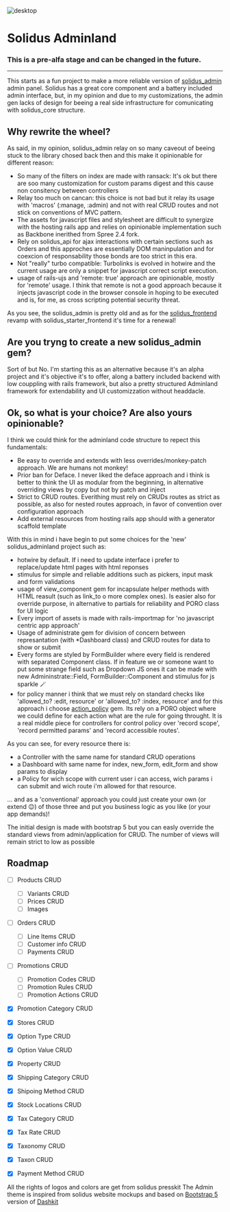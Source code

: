 ![desktop](https://i.imgur.com/bjML41c.png)

# Solidus Adminland

### This is a pre-alfa stage and can be changed in the future. 
---

This starts as a fun project to make a more reliable version of [solidus_admin](https://github.com/solidus/solidus) admin panel.
Solidus has a great core component and a battery included admin interface, but, in my opinion and due to my customizations, the admin gen lacks of design for beeing a real side infrastructure for comunicating with solidus_core structure.

## Why rewrite the wheel?

As said, in my opinion, solidus_admin relay on so many caveout of beeing stuck to the library chosed back then and this make it opinionable for different reason:
- So many of the filters on index are made with ransack: It's ok but there are soo many customization for custom params digest and this cause non consitency between controllers
- Relay too much on cancan: this choice is not bad but it relay its usage with 'macros' (:manage, :admin) and not with real CRUD routes and not stick on conventions of MVC pattern.
- The assets for javascript files and stylesheet are difficult to synergize with the hosting rails app and relies on opinionable implementation such as Backbone inerithed from Spree 2.4 fork.
- Rely on solidus_api for ajax interactions with certain sections such as Orders and this approches are essentially DOM maninpulation and for coexcion of responsability those bonds are too strict in this era.
- Not "really" turbo compatible: Turbolinks is evolved in hotwire and the current usage are only a snippet for javascript correct script execution.
- usage of rails-ujs and 'remote: true' approach are opinionable, mostly for 'remote' usage. I think that remote is not a good approach because it injects javascript code in the browser console in hoping to be executed and is, for me, as cross scripting potential security threat.

As you see, the solidus_admin is pretty old and as for the [solidus_frontend](https://github.com/solidus/solidus) revamp with solidus_starter_frontend it's time for a renewal!

## Are you tryng to create a new solidus_admin gem?

Sort of but No. I'm starting this as an alternative because it's an alpha project and it's objective it's to offer, along a battery included backend with low couppling with rails framework, but also a pretty structured Adminland framework for extendability and UI customizzation without headdacle.

## Ok, so what is your choice? Are also yours opinionable?

I think we could think for the adminland code structure to repect this fundamentals:
- Be easy to override and extends with less overrides/monkey-patch approach. We are humans not monkey!
- Prior ban for Deface. I never liked the deface approach and i think is better to think the UI as modular from the beginning, in alternative overriding views by copy but not by patch and inject
- Strict to CRUD routes. Everithing must rely on CRUDs routes as strict as possible, as also for nested routes approach, in favor of convention over configuration approach
- Add external resources from hosting rails app should with a generator scaffold template

With this in mind i have begin to put some choices for the 'new' solidus_adminland project such as:
- hotwire by default. If i need to update interface i prefer to replace/update html pages with html reponses
- stimulus for simple and reliable additions such as pickers, input mask and form validations
- usage of view_component gem for incapsulate helper methods with HTML reasult (such as link_to o more complex ones). Is easier also for override purpose, in alternative to partials for reliability and PORO class for UI logic
- Every import of assets is made with rails-importmap for 'no javascript centric app approach'
- Usage of administrate gem for division of concern between represantation (with *Dashboard class) and CRUD routes for data to show or submit
- Every forms are styled by FormBuilder where every field is rendered with separated Component class. If in feature we or someone want to put some strange field such as Dropdown JS ones it can be made with new Admininstrate::Field, FormBuilder::Component and stimulus for js sparkle 🪄
- for policy manner i think that we must rely on standard checks like 'allowed_to? :edit, resource' or 'allowed_to? :index, resource' and for this approach i choose [action_policy](https://github.com/palkan/action_policy) gem. Its rely on a PORO object where we could define for each action what are the rule for going throught. It is a real middle piece for controllers for control policy over 'record scope', 'record permitted params' and 'record accessible routes'.

As you can see, for every resource there is:
- a Controller with the same name for standard CRUD operations
- a Dashboard with same name for index, new_form, edit_form and show params to display
- a Policy for wich scope with current user i can access, wich params i can submit and wich route i'm allowed for that resource.

... and as a 'conventional' approach you could just create your own (or extend 😉) of those three and put you business logic as you like (or your app demands)!

The initial design is made with bootstrap 5 but you can easly override the standard views from admin/application for CRUD. The number of views will remain strict to low as possible

## Roadmap

- [ ] Products CRUD
  - [ ] Variants CRUD
  - [ ] Prices CRUD
  - [ ] Images

- [ ] Orders CRUD
  - [ ] Line Items CRUD
  - [ ] Customer info CRUD
  - [ ] Payments CRUD

- [ ] Promotions CRUD
  - [ ] Promotion Codes CRUD
  - [ ] Promotion Rules CRUD
  - [ ] Promotion Actions CRUD
- [x] Promotion Category CRUD

- [x] Stores CRUD
- [x] Option Type CRUD
- [x] Option Value CRUD
- [x] Property CRUD
- [x] Shipping Category CRUD
- [x] Shipoing Method CRUD
- [x] Stock Locations CRUD
- [x] Tax Category CRUD
- [x] Tax Rate CRUD
- [x] Taxonomy CRUD
- [x] Taxon CRUD
- [x] Payment Method CRUD

All the rights of logos and colors are get from solidus presskit
The Admin theme is inspired from solidus website mockups and based on [Bootstrap 5](https://getbootstrap.com) version of [Dashkit](https://dashkit.goodthemes.co)
